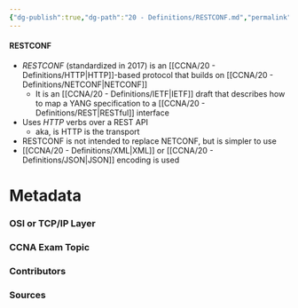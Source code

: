 ```yaml
---
{"dg-publish":true,"dg-path":"20 - Definitions/RESTCONF.md","permalink":"/20-definitions/restconf/","tags":["defs_ccna"]}
---
```


#### RESTCONF
- *RESTCONF* (standardized in 2017) is an [[CCNA/20 - Definitions/HTTP\|HTTP]]-based protocol that builds on [[CCNA/20 - Definitions/NETCONF\|NETCONF]]
	- It is an [[CCNA/20 - Definitions/IETF\|IETF]] draft that describes how to map a YANG specification to a [[CCNA/20 - Definitions/REST\|RESTful]] interface
- Uses *HTTP* verbs over a REST API
	- aka, is HTTP is the transport
- RESTCONF is not intended to replace NETCONF, but is simpler to use
- [[CCNA/20 - Definitions/XML\|XML]] or [[CCNA/20 - Definitions/JSON\|JSON]] encoding is used


# Metadata
### OSI or TCP/IP Layer

### CCNA Exam Topic

### Contributors

### Sources
